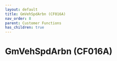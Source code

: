 ```yaml
---
layout: default
title: GmVehSpdArbn (CF016A)
nav_order: 8
parent: Customer Functions
has_children: true
---
```

# GmVehSpdArbn (CF016A)
